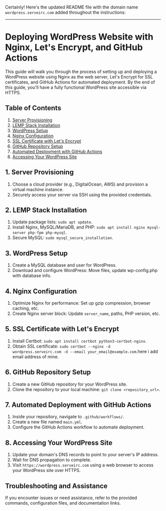 Certainly! Here's the updated README file with the domain name `wordpress.serveirc.com` added throughout the instructions:

---

# Deploying WordPress Website with Nginx, Let's Encrypt, and GitHub Actions

This guide will walk you through the process of setting up and deploying a WordPress website using Nginx as the web server, Let's Encrypt for SSL certificates, and GitHub Actions for automated deployment. By the end of this guide, you'll have a fully functional WordPress site accessible via HTTPS.

## Table of Contents

1. [Server Provisioning](#1-server-provisioning)
2. [LEMP Stack Installation](#2-lemp-stack-installation)
3. [WordPress Setup](#3-wordpress-setup)
4. [Nginx Configuration](#4-nginx-configuration)
5. [SSL Certificate with Let's Encrypt](#5-ssl-certificate-with-lets-encrypt)
6. [GitHub Repository Setup](#6-github-repository-setup)
7. [Automated Deployment with GitHub Actions](#7-automated-deployment-with-github-actions)
8. [Accessing Your WordPress Site](#8-accessing-your-wordpress-site)

## 1. Server Provisioning

1. Choose a cloud provider (e.g., DigitalOcean, AWS) and provision a virtual machine instance.
2. Securely access your server via SSH using the provided credentials.

## 2. LEMP Stack Installation

1. Update package lists: `sudo apt update`.
2. Install Nginx, MySQL/MariaDB, and PHP: `sudo apt install nginx mysql-server php-fpm php-mysql`.
3. Secure MySQL: `sudo mysql_secure_installation`.

## 3. WordPress Setup

1. Create a MySQL database and user for WordPress.
2. Download and configure WordPress: Move files, update wp-config.php with database info.

## 4. Nginx Configuration

1. Optimize Nginx for performance: Set up gzip compression, browser caching, etc.
2. Create Nginx server block: Update `server_name`, paths, PHP version, etc.

## 5. SSL Certificate with Let's Encrypt

1. Install Certbot: `sudo apt install certbot python3-certbot-nginx`.
2. Obtain SSL certificate: `sudo certbot --nginx -d wordpress.serveirc.com -d --email your_email@example.com`.here i add email address of mine.

## 6. GitHub Repository Setup

1. Create a new GitHub repository for your WordPress site.
2. Clone the repository to your local machine: `git clone <repository_url>`.

## 7. Automated Deployment with GitHub Actions

1. Inside your repository, navigate to `.github/workflows/`.
2. Create a new file named `main.yml`.
3. Configure the GitHub Actions workflow to automate deployment.

## 8. Accessing Your WordPress Site

1. Update your domain's DNS records to point to your server's IP address.
2. Wait for DNS propagation to complete.
3. Visit `https://wordpress.serveirc.com` using a web browser to access your WordPress site over HTTPS.

## Troubleshooting and Assistance

If you encounter issues or need assistance, refer to the provided commands, configuration files, and documentation links. 
